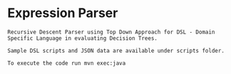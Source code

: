 # Expression Parser

``Recursive Descent Parser using Top Down Approach for DSL - Domain Specific Language in evaluating Decision Trees.``

``Sample DSL scripts and JSON data are available under scripts folder.``

``To execute the code run mvn exec:java``
